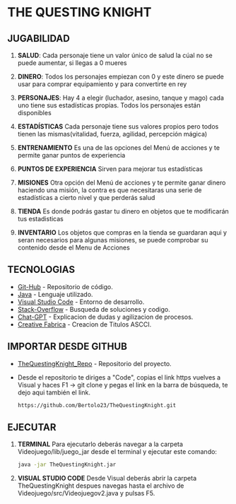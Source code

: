 # THE QUESTING KNIGHT

## JUGABILIDAD

1. **SALUD**:
Cada personaje tiene un valor único de salud la cúal no se puede aumentar, si llegas a 0 mueres

2. **DINERO**:
Todos los personajes empiezan con 0 y este dinero se puede usar para comprar equipamiento y para convertirte en rey

3. **PERSONAJES**:
Hay 4 a elegir (luchador, asesino, tanque y mago) cada uno tiene sus estadísticas propias. Todos los personajes están disponibles

4. **ESTADÍSTICAS**
Cada personaje tiene sus valores propios pero todos tienen las mismas(vitalidad, fuerza, agilidad, percepción mágica)

5. **ENTRENAMIENTO**
Es una de las opciones del Menú de acciones y te permite ganar puntos de experiencia

6. **PUNTOS DE EXPERIENCIA**
Sirven para mejorar tus estadísticas

7. **MISIONES**
Otra opción del Menú de acciones y te permite ganar dinero haciendo una misión, la contra es que necesitaras una serie de estadísticas a cierto nivel y que perderás salud

8. **TIENDA**
Es donde podrás gastar tu dinero en objetos que te modificarán tus estadisticas

9. **INVENTARIO**
Los objetos que compras en la tienda se guardaran aqui y seran necesarios para algunas misiones, se puede comprobar su contenido desde el Menu de Acciones

## TECNOLOGIAS
* [Git-Hub](https://github.com/) - Repositorio de código.
* [Java](https://www.java.com/es/) - Lenguaje utilizado.
* [Visual Studio Code](https://code.visualstudio.com/) - Entorno de desarrollo.
* [Stack-Overflow](https://stackoverflow.com/questions) - Busqueda de soluciones y codigo.
* [Chat-GPT](https://chatgpt.com/) - Explicacion de dudas y agilizacion de procesos.
* [Creative Fabrica](https://www.creativefabrica.com/es/tools/ascii-art-generator/) - Creacion de Titulos ASCCI.

## IMPORTAR DESDE GITHUB
* [TheQuestingKnight_Repo](https://github.com/Bertolo23/TheQuestingKnight.git) - Repositorio del proyecto.
* Desde el repositorio te diriges a "Code", copias el link https vuelves a Visual y haces F1 -> git clone y pegas el link en la barra de búsqueda, te dejo aqui también el link.

    ```bash
    https://github.com/Bertolo23/TheQuestingKnight.git
    ```

## EJECUTAR

1. **TERMINAL**
Para ejecutarlo deberás  navegar a la carpeta Videojuego/lib/juego_jar desde el terminal y ejecutar este comando:
    ```bash
    java -jar TheQuestingKnight.jar
    ```

2. **VISUAL STUDIO CODE**
Desde Visual deberás abrir la carpeta TheQuestingKnight despues navegas hasta el archivo de Videojuego/src/Videojuegov2.java y pulsas F5.